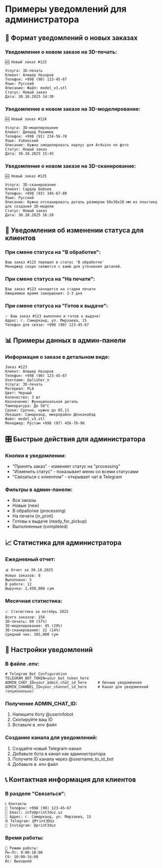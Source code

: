 # Примеры уведомлений для администратора

## 📱 Формат уведомлений о новых заказах

### Уведомление о новом заказе на 3D-печать:
```
🆕 Новый заказ #123

Услуга: 3D-печать
Клиент: Алишер Назаров
Телефон: +998 (90) 123-45-67
Язык: Русский
Описание: Файл: model_v3.stl
Статус: Новый заказ
Дата: 30.10.2025 14:30
```

### Уведомление о новом заказе на 3D-моделирование:
```
🆕 Новый заказ #124

Услуга: 3D-моделирование
Клиент: Дилшод Рахимов
Телефон: +998 (91) 234-56-78
Язык: Узбекский
Описание: Нужно смоделировать корпус для Arduino по фото
Статус: Новый заказ
Дата: 30.10.2025 15:45
```

### Уведомление о новом заказе на 3D-сканирование:
```
🆕 Новый заказ #125

Услуга: 3D-сканирование
Клиент: Сардор Бобоев
Телефон: +998 (93) 345-67-89
Язык: Русский
Описание: Нужно отсканировать деталь размером 50x30x20 мм из пластика для создания 3D-модели
Статус: Новый заказ
Дата: 30.10.2025 16:20
```

## 🔄 Уведомления об изменении статуса для клиентов

### При смене статуса на "В обработке":
```
Ваш заказ #123 перешел в статус 'В обработке'
Менеджер скоро свяжется с вами для уточнения деталей.
```

### При смене статуса на "На печати":
```
Ваш заказ #123 находится на стадии печати
Ожидаемое время завершения: 2-3 дня
```

### При смене статуса на "Готов к выдаче":
```
✅ Ваш заказ #123 выполнен и готов к выдаче!
Адрес: г. Самарканд, ул. Мирзаева, 15
Телефон для связи: +998 (90) 123-45-67
```

## 📊 Примеры данных в админ-панели

### Информация о заказе в детальном виде:
```
Заказ #123
Клиент: Алишер Назаров
Телефон: +998 (90) 123-45-67
Username: @alisher_n
Услуга: 3D-печать
Материал: PLA
Цвет: Черный
Количество: 3 шт
Назначение: Функциональная деталь
Температура: До 50°C
Сроки: Срочно, нужно до 05.11
Локация: Самарканд, микрорайон Дехканабад
Файл: model_v3.stl
Менеджер: Рустам +998 (97) 456-78-90
```

## 🎛 Быстрые действия для администратора

### Кнопки в уведомлении:
- "Принять заказ" - изменяет статус на "processing"
- "Изменить статус" - показывает меню со всеми статусами
- "Связаться с клиентом" - открывает чат в Telegram

### Фильтры в админ-панели:
- Все заказы
- Новые (new)
- В обработке (processing)
- На печати (in_print)
- Готовы к выдаче (ready_for_pickup)
- Выполненные (completed)

## 📈 Статистика для администратора

### Ежедневный отчет:
```
📊 Отчет за 30.10.2025
Новых заказов: 8
Выполнено: 5
В работе: 12
Выручка: 2,450,000 сум
```

### Месячная статистика:
```
📈 Статистика за октябрь 2025
Всего заказов: 156
3D-печать: 89 (57%)
3D-моделирование: 45 (29%)
3D-сканирование: 22 (14%)
Средний чек: 305,000 сум
```

## 🔧 Настройки уведомлений

### В файле .env:
```env
# Telegram Bot Configuration
TELEGRAM_BOT_TOKEN=your_bot_token_here
ADMIN_CHAT_ID=your_admin_chat_id_here     # Личные уведомления
ADMIN_CHANNEL_ID=your_channel_id_here     # Канал для уведомлений (опционально)
```

### Получение ADMIN_CHAT_ID:
1. Напишите боту @userinfobot
2. Скопируйте ваш ID
3. Вставьте в .env файл

### Создание канала для уведомлений:
1. Создайте новый Telegram-канал
2. Добавьте бота в канал как администратора
3. Получите ID канала через @username_to_id_bot
4. Добавьте в .env файл

## 📞 Контактная информация для клиентов

### В разделе "Связаться":
```
📞 Контакты
📱 Телефон: +998 (90) 123-45-67
📧 Email: info@print3duz.uz
📍 Адрес: г. Самарканд, ул. Мирзаева, 15
🌐 Telegram: @Print3DUz
📸 Instagram: @print3duz
```

### Время работы:
```
📅 Режим работы:
Пн-Пт: 9:00-18:00
Сб: 10:00-16:00
Вс: Выходной
```